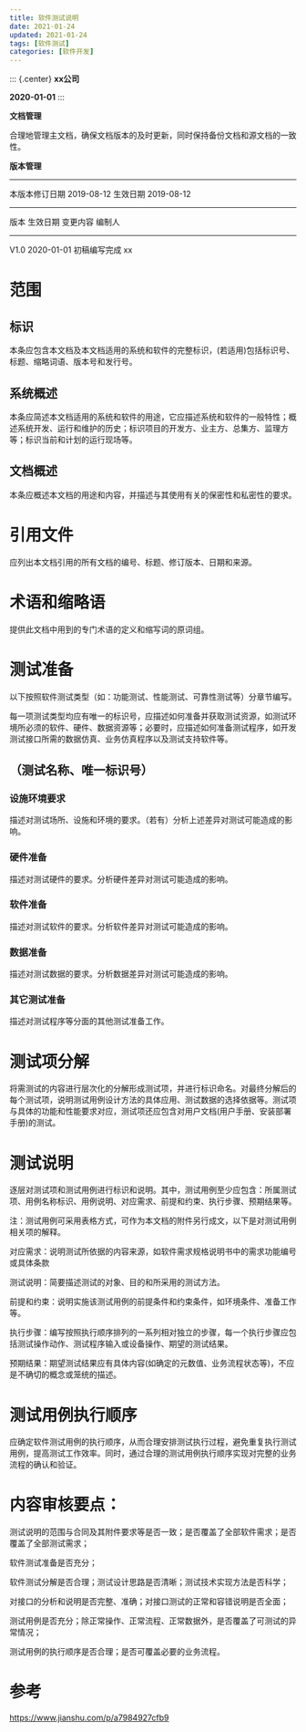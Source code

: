 ```yaml
---
title: 软件测试说明
date: 2021-01-24
updated: 2021-01-24
tags: [软件测试]
categories: [软件开发]
---
```


::: {.center}
**xx公司**

**2020-01-01**
:::

**文档管理**

合理地管理主文档，确保文档版本的及时更新，同时保持备份文档和源文档的一致性。

**版本管理**

---------------- ------------ ---------- ------------
本版本修订日期   2019-08-12   生效日期   2019-08-12
---------------- ------------ ---------- ------------

版本   生效日期     变更内容       编制人
------ ------------ -------------- --------
V1.0   2020-01-01   初稿编写完成   xx

# 范围

## 标识

本条应包含本文档及本文档适用的系统和软件的完整标识，(若适用)包括标识号、标题、缩略词语、版本号和发行号。

## 系统概述

本条应简述本文档适用的系统和软件的用途，它应描述系统和软件的一般特性；概述系统开发、运行和维护的历史；标识项目的开发方、业主方、总集方、监理方等；标识当前和计划的运行现场等。

## 文档概述

本条应概述本文档的用途和内容，并描述与其使用有关的保密性和私密性的要求。

# 引用文件

应列出本文档引用的所有文档的编号、标题、修订版本、日期和来源。

# 术语和缩略语

提供此文档中用到的专门术语的定义和缩写词的原词组。

# 测试准备

以下按照软件测试类型（如：功能测试、性能测试、可靠性测试等）分章节编写。

每一项测试类型均应有唯一的标识号，应描述如何准备并获取测试资源，如测试环境所必须的软件、硬件、数据资源等；必要时，应描述如何准备测试程序，如开发测试接口所需的数据仿真、业务仿真程序以及测试支持软件等。

## （测试名称、唯一标识号）

### 设施环境要求

描述对测试场所、设施和环境的要求。（若有）分析上述差异对测试可能造成的影响。

### 硬件准备

描述对测试硬件的要求。分析硬件差异对测试可能造成的影响。

### 软件准备

描述对测试软件的要求。分析软件差异对测试可能造成的影响。

### 数据准备

描述对测试数据的要求。分析数据差异对测试可能造成的影响。

### 其它测试准备

描述对测试程序等分面的其他测试准备工作。

# 测试项分解

将需测试的内容进行层次化的分解形成测试项，并进行标识命名。对最终分解后的每个测试项，说明测试用例设计方法的具体应用、测试数据的选择依据等。测试项与具体的功能和性能要求对应，测试项还应包含对用户文档(用户手册、安装部署手册)的测试。

# 测试说明

逐层对测试项和测试用例进行标识和说明。其中，测试用例至少应包含：所属测试项、用例名称标识、用例说明、对应需求、前提和约束、执行步骤、预期结果等。

注：测试用例可采用表格方式，可作为本文档的附件另行成文，以下是对测试用例相关项的解释。

对应需求：说明测试所依据的内容来源，如软件需求规格说明书中的需求功能编号或具体条款

测试说明：简要描述测试的对象、目的和所采用的测试方法。

前提和约束：说明实施该测试用例的前提条件和约束条件，如环境条件、准备工作等。

执行步骤：编写按照执行顺序排列的一系列相对独立的步骤，每一个执行步骤应包括测试操作动作、测试程序输入或设备操作、期望的测试结果。

预期结果：期望测试结果应有具体内容(如确定的元数值、业务流程状态等)，不应是不确切的概念或笼统的描述。

# 测试用例执行顺序

应确定软件测试用例的执行顺序，从而合理安排测试执行过程，避免重复执行测试用例，提高测试工作效率。同时，通过合理的测试用例执行顺序实现对完整的业务流程的确认和验证。

# 内容审核要点：

测试说明的范围与合同及其附件要求等是否一致；是否覆盖了全部软件需求；是否覆盖了全部测试需求；

软件测试准备是否充分；

软件测试分解是否合理；测试设计思路是否清晰；测试技术实现方法是否科学；

对接口的分析和说明是否完整、准确；对接口测试的正常和容错说明是否全面；

测试用例是否充分；除正常操作、正常流程、正常数据外，是否覆盖了可测试的异常情况；

测试用例的执行顺序是否合理；是否可覆盖必要的业务流程。

# 参考

<https://www.jianshu.com/p/a7984927cfb9>
